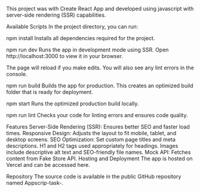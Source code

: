 This project was with Create React App and developed using javascript  with server-side rendering (SSR) capabilities.

Available Scripts
In the project directory, you can run:

npm install
Installs all dependencies required for the project.

npm run dev
Runs the app in development mode using SSR.
Open http://localhost:3000 to view it in your browser.

The page will reload if you make edits. You will also see any lint errors in the console.

npm run build
Builds the app for production.
This creates an optimized build folder that is ready for deployment.

npm start
Runs the optimized production build locally.

npm run lint
Checks your code for linting errors and ensures code quality.

Features
Server-Side Rendering (SSR): Ensures better SEO and faster load times.
Responsive Design: Adjusts the layout to fit mobile, tablet, and desktop screens.
SEO Optimization:
Set custom page titles and meta descriptions.
H1 and H2 tags used appropriately for headings.
Images include descriptive alt text and SEO-friendly file names.
Mock API: Fetches content from Fake Store API.
Hosting and Deployment
The app is hosted on Vercel and can be accessed here.

Repository
The source code is available in the public GitHub repository named Appscrip-task-<candidate-name>.

